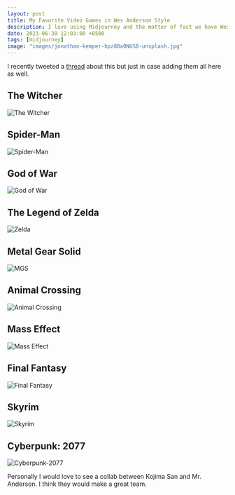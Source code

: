 ```yaml
---
layout: post
title: My Favorite Video Games in Wes Anderson Style
description: I love using Midjourney and the matter of fact we have Wes Anderson in our universe. So I tried to reimagine some of my favorite video games in Wes Anderson style.
date: 2023-06-30 12:03:00 +0500
tags: [midjourney]
image: "images/jonathan-kemper-hpz88a0NUS8-unsplash.jpg"
---
```


I recently tweeted a <a href="https://twitter.com/aliirz/status/1674700441291210753" target="_blank">thread</a> about this but just in case adding them all here as well.  

## The Witcher
![The Witcher](https://pbs.twimg.com/media/Fz23_egacAAeomc?format=jpg&name=medium)

## Spider-Man
![Spider-Man](https://pbs.twimg.com/media/Fz24FEOagAckGL5?format=jpg&name=medium)

## God of War
![God of War](https://pbs.twimg.com/media/Fz24IPWaMAEZi5e?format=jpg&name=medium)

## The Legend of Zelda
![Zelda](https://pbs.twimg.com/media/Fz24Lt0aUAATrHa?format=jpg&name=medium)

## Metal Gear Solid
![MGS](https://pbs.twimg.com/media/Fz24OPmaYAAw-qZ?format=jpg&name=medium)

## Animal Crossing
![Animal Crossing](https://pbs.twimg.com/media/Fz25OdoakAAfIHE?format=jpg&name=medium)

## Mass Effect
![Mass Effect](https://pbs.twimg.com/media/Fz25zbkaYAAKqOa?format=jpg&name=medium) 

## Final Fantasy
![Final Fantasy](https://pbs.twimg.com/media/Fz26v5WaYAIOolT?format=jpg&name=medium)

## Skyrim
![Skyrim](https://pbs.twimg.com/media/Fz268LeaAAAcxWw?format=jpg&name=medium)

## Cyberpunk: 2077
![Cyberpunk-2077](https://pbs.twimg.com/media/Fz27FYbagAAeM7p?format=jpg&name=medium)

Personally I would love to see a collab between Kojima San and Mr. Anderson. I think they would make a great team. 





